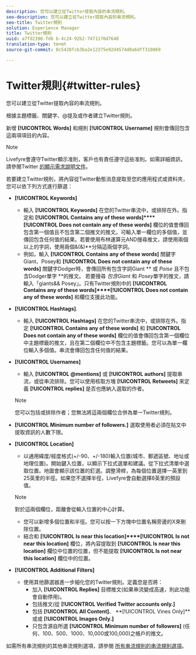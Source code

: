 ```yaml
---
description: 您可以建立從Twitter提取內容的串流規則。
seo-description: 您可以建立從Twitter提取內容的串流規則。
seo-title: Twitter規則
solution: Experience Manager
title: Twitter規則
uuid: a7fd2398-fd6 b-4c24-92b2-7471176d7648
translation-type: tm+mt
source-git-commit: 0c5420fcb3ba2e12375e92d4574d0a6dff310869

---
```



# Twitter規則{#twitter-rules}

您可以建立從Twitter提取內容的串流規則。

根據主題標籤、關鍵字、@提及或作者建立Twitter規則。

新增 **[!UICONTROL Words]** 和規則 **[!UICONTROL Username]** 規則會傳回包含這兩項項目的內容。

>[!NOTE]
>
>Livefyre會遵守Twitter顯示准則，客戶也有責任遵守這些准則。如需詳細資訊，請參閱Twitter [的顯示需求說明文件](https://dev.twitter.com/terms/display-requirements)。

若要建立Twitter規則，將內容從Twitter動態消息提取至您的應用程式或資料夾，您可以依下列方式進行篩選：

* **[!UICONTROL Keywords]**
   * 輸入 **[!UICONTROL Keywords]** 在您的Twitter串流中，或排除在外。指定和 **[!UICONTROL Contains any of these words]****[!UICONTROL Does not contain any of these words]** 欄位的值會傳回包含第一個值且不包含第二個推文的推文。可輸入單一欄位的多個值，並傳回包含任何值的結果。若要使用布林運算元AND搜尋推文，請使用兩個以上的字詞，使用兩個&(&)**分隔這兩個字詞。
   * 例如，輸入 **[!UICONTROL Contains any of these words]** 關鍵字Giant、Posey和 **[!UICONTROL Does not contain any of these words]** 關鍵字Dodger時，會傳回所有包含字詞Giant ** 或 *Poise* 且不包含Dodger單字 **的推文。
若要搜尋 *包含Giant* 和 *Posey*單字的推文，請輸入「giants&& Posey」。只有Twitter規則中的 **[!UICONTROL Contains any of these words]****[!UICONTROL Does not contain any of these words]** 和欄位支援此功能。

* **[!UICONTROL Hashtags]**.
   * 輸入 **[!UICONTROL Hashtags]** 在您的Twitter串流中，或排除在外。指定 **[!UICONTROL Contains any of these words]** 和 **[!UICONTROL Does not contain any of these words]** 欄位的值會傳回包含第一個欄位中主題標籤的推文，且在第二個欄位中不包含主題標籤。您可以為單一欄位輸入多個值。串流會傳回包含任何值的結果。

* **[!UICONTROL Usernames]**
   * 輸入 **[!UICONTROL @mentions]** 或 **[!UICONTROL authors]** 提取串流，或從串流排除。您可以使用核取方塊 **[!UICONTROL Retweets]** 來定義 **[!UICONTROL replies]** 是否也應納入選取的作者。
   >[!NOTE]
   >
   >您可以包括或排除作者；您無法將這兩個欄位合併為單一Twitter規則。

* **[!UICONTROL Minimum number of followers.]** 選取使用者必須在貼文中提取資訊的人數下限。
* **[!UICONTROL Location]**

   * 以通用緯度/經度格式(+/-90、+/-180)輸入位置(城市、郵遞區號、地址或地理位置)。開始鍵入位置，以顯示下拉式選單和建議。從下拉式清單中選取位置。地圖會顯示該位置的釘選。調整滑桿，為每個位置選擇一英里到25英里的半徑。如果您不選擇半徑，Livefyre會自動選擇8英里的預設值。
   >[!NOTE]
   >
   >對於這兩個欄位，距離會從輸入位置的中心計算。

   * 您可以新增多個位置和半徑。您可以按一下方塊中位置名稱旁邊的X來刪除位置。
   * 結合和 **[!UICONTROL Is near this location]****[!UICONTROL Is not near this location]** 欄位，將內容提取到 **[!UICONTROL Is near this location]** 欄位中位置的位置，但不能提取 **[!UICONTROL Is not near this location]** 欄位中的位置。


* **[!UICONTROL Additional Filters]**
   * 使用其他篩選器進一步細化您的Twitter規則。定義您是否將：
      * 加入 **[!UICONTROL Replies]** 目標推文(如果串流變成高速，則此功能會自動停用)。
      * 包括推文(從 **[!UICONTROL Verified Twitter accounts only.]**
      * 包括 **[!UICONTROL All Content]**、 **[!UICONTROL Vines Only]**或或 **[!UICONTROL Images Only.]**
      * 只包含源自所選 **[!UICONTROL Minimum number of followers]** (任何、100、500、1000、10,000或100,000)之帳戶的推文。

如需所有串流規則的其他串流規則選項，請參閱 [所有串流規則的串流規則選項](../c-streams/c-stream-rule-options-for-all-stream-rules.md#c_stream_rule_options_for_all_stream_rules)。

